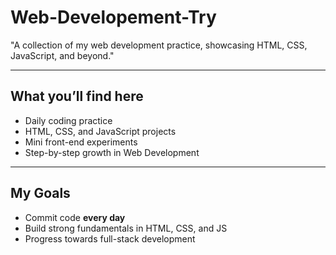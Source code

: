 # Web-Developement-Try
"A collection of my web development practice, showcasing HTML, CSS, JavaScript, and beyond."  

---

##  What you’ll find here
-  Daily coding practice  
-  HTML, CSS, and JavaScript projects  
-  Mini front-end experiments  
-  Step-by-step growth in Web Development  

---

## My Goals
- Commit code **every day**  
- Build strong fundamentals in HTML, CSS, and JS  
- Progress towards full-stack development  

